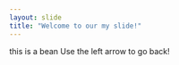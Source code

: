 ```yaml
---
layout: slide
title: "Welcome to our my slide!"
---
```

this is a bean
Use the left arrow to go back!